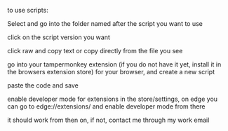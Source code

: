 to use scripts: 

Select and go into the folder named after the script you want to use

click on the script version you want

click raw and copy text or copy directly from the file you see

go into your tampermonkey extension (if you do not have it yet, install it in the browsers extension store) for your browser, and create a new script

paste the code and save

enable developer mode for extensions in the store/settings, on edge you can go to edge://extensions/ and enable developer mode from there

it should work from then on, if not, contact me through my work email
